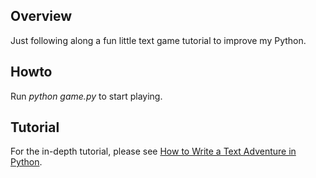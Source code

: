 Overview
-------
Just following along a fun little text game tutorial to improve my Python.

Howto
-------
Run *python game.py* to start playing.

Tutorial
--------
For the in-depth tutorial, please see [How to Write a Text Adventure in Python](http://letstalkdata.com/2014/08/how-to-write-a-text-adventure-in-python/).
